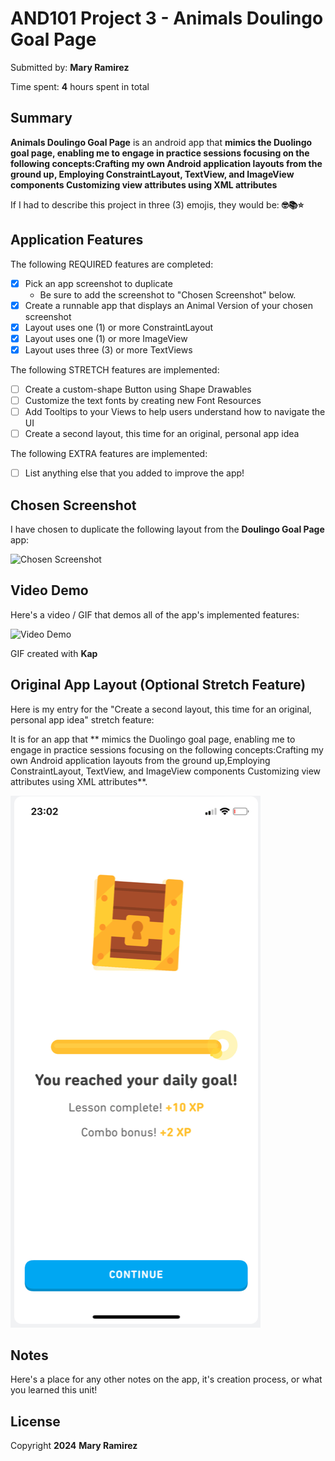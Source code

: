 <!-- (This is a comment) INSTRUCTIONS: Go through this page and fill out any **bolded** entries with their correct values.-->

# AND101 Project 3 - Animals Doulingo Goal Page

Submitted by: **Mary Ramirez**

Time spent: **4** hours spent in total

## Summary

**Animals Doulingo Goal Page** is an android app  that **mimics the Duolingo goal page, enabling me to engage in practice sessions focusing on the following concepts:Crafting my own Android application layouts from the ground up, Employing ConstraintLayout, TextView, and ImageView components Customizing view attributes using XML attributes**

If I had to describe this project in three (3) emojis, they would be: **🤓📚⭐**

## Application Features

<!-- (This is a comment) Please be sure to change the [ ] to [x] for any features you completed.  If a feature is not checked [x], you might miss the points for that item! -->

The following REQUIRED features are completed:

- [X] Pick an app screenshot to duplicate
  - Be sure to add the screenshot to "Chosen Screenshot" below.
- [X] Create a runnable app that displays an Animal Version of your chosen screenshot
- [X] Layout uses one (1) or more ConstraintLayout
- [X] Layout uses one (1) or more ImageView
- [X] Layout uses three (3) or more TextViews

The following STRETCH features are implemented:

- [ ] Create a custom-shape Button using Shape Drawables
- [ ] Customize the text fonts by creating new Font Resources
- [ ] Add Tooltips to your Views to help users understand how to navigate the UI
- [ ] Create a second layout, this time for an original, personal app idea

The following EXTRA features are implemented:

- [ ] List anything else that you added to improve the app!

## Chosen Screenshot

I have chosen to duplicate the following layout from the **Doulingo Goal Page** app:

<img src='http://example.com/link/to/your/image.png' title='Chosen Screenshot' width='' alt='Chosen Screenshot' />

## Video Demo

Here's a video / GIF that demos all of the app's implemented features:

<img src='dGoallPage.gif' title='Video Demo' width='' alt='Video Demo' />

GIF created with **Kap**

<!-- Recommended tools:
- [Kap](https://getkap.co/) for macOS
- [ScreenToGif](https://www.screentogif.com/) for Windows
- [peek](https://github.com/phw/peek) for Linux. -->

## Original App Layout (Optional Stretch Feature)

Here is my entry for the "Create a second layout, this time for an original, personal app idea" stretch feature:

It is for an app that ** mimics the Duolingo goal page, enabling me to engage in practice sessions focusing on the following concepts:Crafting my own Android application layouts from the ground up,Employing ConstraintLayout, TextView, and ImageView components Customizing view attributes using XML attributes**.

<img src='Screenshoot_Doulingo.png' title='Chosen Screenshot' width='' alt='Chosen Screenshot' />

## Notes

Here's a place for any other notes on the app, it's creation process, or what you learned this unit!

## License

Copyright **2024** **Mary Ramirez**
